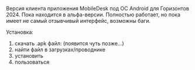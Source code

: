 Версия клиента приложения MobileDesk под ОС Android для Горизонтов 2024.
Пока находится в альфа-версии. Полностью работает, но пока имеет не самый отзывчивый интерфейс, возможны баги.

Установка:
1) скачать .apk файл: (появится чуть позже...)
2) найти файл в загрузках/проводнике
3) установить
4) пользоваться

